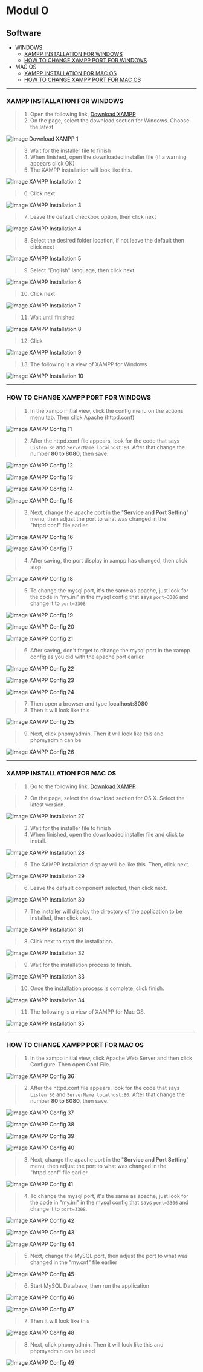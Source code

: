 # **Modul 0**

## Software 

- WINDOWS
    - [XAMPP INSTALLATION FOR WINDOWS](#xampp-installation-for-windows)
    - [HOW TO CHANGE XAMPP PORT FOR WINDOWS](#how-to-change-xampp-port-for-windows)
- MAC OS
    - [XAMPP INSTALLATION FOR MAC OS](#xampp-installation-for-mac-os)
    - [HOW TO CHANGE XAMPP PORT FOR MAC OS](#how-to-change-xampp-port-for-mac-os)

---

### XAMPP INSTALLATION FOR WINDOWS

> 1. Open the following link, [Download XAMPP](https://www.apachefriends.org/download.html)
> 2. On the page, select the download section for Windows. Choose the latest 

![Image Download XAMPP 1](img/1.png)

> 3. Wait for the installer file to finish
> 4. When finished, open the downloaded installer file (if a warning appears click OK)
> 5. The XAMPP installation will look like this.

![Image XAMPP Installation 2](img/2.png)

> 6. Click next

![Image XAMPP Installation 3](img/3.png)

> 7. Leave the default checkbox option, then click next

![Image XAMPP Installation 4](img/4.png)

> 8. Select the desired folder location, if not leave the default then click next

![Image XAMPP Installation 5](img/5.png)

> 9. Select "English" language, then click next

![Image XAMPP Installation 6](img/6.png)

> 10. Click next

![Image XAMPP Installation 7](img/7.png)

> 11. Wait until finished

![Image XAMPP Installation 8](img/8.png)

> 12. Click 

![Image XAMPP Installation 9](img/9.png)

> 13. The following is a view of XAMPP for Windows

![Image XAMPP Installation 10](img/10.png)

---

### HOW TO CHANGE XAMPP PORT FOR WINDOWS

> 1. In the xampp initial view, click the config menu on the actions menu tab. Then click Apache (httpd.conf)

![Image XAMPP Config 11](img/11.png)

> 2. After the httpd.conf file appears, look for the code that says `Listen 80` and `ServerName localhost:80`. After that change the number **80 to 8080**, then save.

![Image XAMPP Config 12](img/12.png)

![Image XAMPP Config 13](img/13.png)

![Image XAMPP Config 14](img/14.png)

![Image XAMPP Config 15](img/15.png)

> 3. Next, change the apache port in the "**Service and Port Setting**" menu, then adjust the port to what was changed in the "httpd.conf" file earlier.

![Image XAMPP Config 16](img/16.png)

![Image XAMPP Config 17](img/17.png)

> 4. After saving, the port display in xampp has changed, then click stop.

![Image XAMPP Config 18](img/18.png)

> 5. To change the mysql port, it's the same as apache, just look for the code in "my.ini" in the mysql config that says `port=3306` and change it to `port=3308`

![Image XAMPP Config 19](img/19.png)

![Image XAMPP Config 20](img/20.png)

![Image XAMPP Config 21](img/21.png)

> 6. After saving, don't forget to change the mysql port in the xampp config as you did with the apache port earlier.

![Image XAMPP Config 22](img/22.png)

![Image XAMPP Config 23](img/23.png)

![Image XAMPP Config 24](img/24.png)

> 7. Then open a browser and type **localhost:8080**
> 8. Then it will look like this

![Image XAMPP Config 25](img/25.png)

> 9. Next, click phpmyadmin. Then it will look like this and phpmyadmin can be 

![Image XAMPP Config 26](img/26.png)

---

### XAMPP INSTALLATION FOR MAC OS

> 1. Go to the following link, [Download XAMPP](https://www.apachefriends.org/download.html)

> 2. On the page, select the download section for OS X. Select the latest version.

![Image XAMPP Installation 27](img/27.png)

> 3. Wait for the installer file to finish
> 4. When finished, open the downloaded installer file and click to install.

![Image XAMPP Installation 28](img/28.png)

> 5. The XAMPP installation display will be like this. Then, click next.

![Image XAMPP Installation 29](img/29.png)

> 6. Leave the default component selected, then click next.

![Image XAMPP Installation 30](img/30.png)

> 7. The installer will display the directory of the application to be installed, then click next.

![Image XAMPP Installation 31](img/31.png)

> 8. Click next to start the installation.

![Image XAMPP Installation 32](img/32.png)

> 9. Wait for the installation process to finish.

![Image XAMPP Installation 33](img/33.png)

> 10. Once the installation process is complete, click finish.

![Image XAMPP Installation 34](img/34.png)

> 11. The following is a view of XAMPP for Mac OS.

![Image XAMPP Installation 35](img/35.png)

---

### HOW TO CHANGE XAMPP PORT FOR MAC OS

> 1. In the xampp initial view, click Apache Web Server and then click Configure. Then open Conf File.

![Image XAMPP Config 36](img/36.png)

> 2. After the httpd.conf file appears, look for the code that says `Listen 80` and `ServerName localhost:80`. After that change the number **80 to 8080**, then save.

![Image XAMPP Config 37](img/37.png)

![Image XAMPP Config 38](img/38.png)

![Image XAMPP Config 39](img/39.png)

![Image XAMPP Config 40](img/40.png)

> 3. Next, change the apache port in the "**Service and Port Setting**" menu, then adjust the port to what was changed in the "httpd.conf" file earlier.

![Image XAMPP Config 41](img/41.png)

> 4. To change the mysql port, it's the same as apache, just look for the code in "my.ini" in the mysql config that says `port=3306` and change it to `port=3308`.

![Image XAMPP Config 42](img/42.png)

![Image XAMPP Config 43](img/43.png)

![Image XAMPP Config 44](img/44.png)

> 5. Next, change the MySQL port, then adjust the port to what was changed in the "my.cnf" file earlier

![Image XAMPP Config 45](img/45.png)

> 6. Start MySQL Database, then run the application

![Image XAMPP Config 46](img/46.png)

![Image XAMPP Config 47](img/47.png)

> 7. Then it will look like this

![Image XAMPP Config 48](img/48.png)

> 8. Next, click phpmyadmin. Then it will look like this and phpmyadmin can be used

![Image XAMPP Config 49](img/49.png)